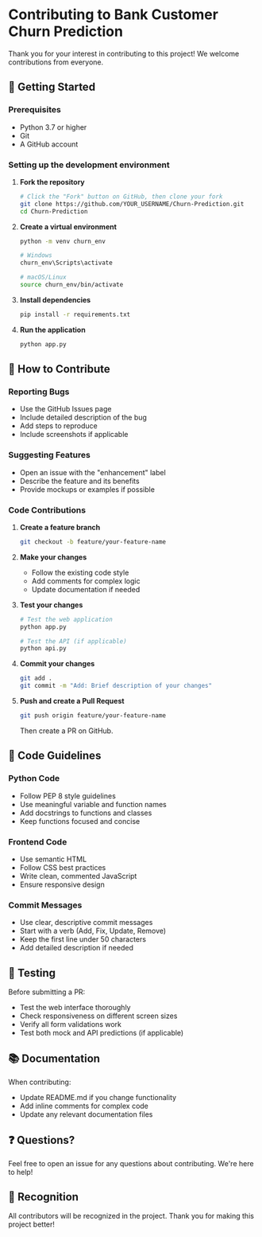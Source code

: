 # Contributing to Bank Customer Churn Prediction

Thank you for your interest in contributing to this project! We welcome contributions from everyone.

## 🚀 Getting Started

### Prerequisites
- Python 3.7 or higher
- Git
- A GitHub account

### Setting up the development environment

1. **Fork the repository**
   ```bash
   # Click the "Fork" button on GitHub, then clone your fork
   git clone https://github.com/YOUR_USERNAME/Churn-Prediction.git
   cd Churn-Prediction
   ```

2. **Create a virtual environment**
   ```bash
   python -m venv churn_env
   
   # Windows
   churn_env\Scripts\activate
   
   # macOS/Linux
   source churn_env/bin/activate
   ```

3. **Install dependencies**
   ```bash
   pip install -r requirements.txt
   ```

4. **Run the application**
   ```bash
   python app.py
   ```

## 📝 How to Contribute

### Reporting Bugs
- Use the GitHub Issues page
- Include detailed description of the bug
- Add steps to reproduce
- Include screenshots if applicable

### Suggesting Features
- Open an issue with the "enhancement" label
- Describe the feature and its benefits
- Provide mockups or examples if possible

### Code Contributions

1. **Create a feature branch**
   ```bash
   git checkout -b feature/your-feature-name
   ```

2. **Make your changes**
   - Follow the existing code style
   - Add comments for complex logic
   - Update documentation if needed

3. **Test your changes**
   ```bash
   # Test the web application
   python app.py
   
   # Test the API (if applicable)
   python api.py
   ```

4. **Commit your changes**
   ```bash
   git add .
   git commit -m "Add: Brief description of your changes"
   ```

5. **Push and create a Pull Request**
   ```bash
   git push origin feature/your-feature-name
   ```
   Then create a PR on GitHub.

## 🎯 Code Guidelines

### Python Code
- Follow PEP 8 style guidelines
- Use meaningful variable and function names
- Add docstrings to functions and classes
- Keep functions focused and concise

### Frontend Code
- Use semantic HTML
- Follow CSS best practices
- Write clean, commented JavaScript
- Ensure responsive design

### Commit Messages
- Use clear, descriptive commit messages
- Start with a verb (Add, Fix, Update, Remove)
- Keep the first line under 50 characters
- Add detailed description if needed

## 🧪 Testing

Before submitting a PR:
- Test the web interface thoroughly
- Check responsiveness on different screen sizes
- Verify all form validations work
- Test both mock and API predictions (if applicable)

## 📚 Documentation

When contributing:
- Update README.md if you change functionality
- Add inline comments for complex code
- Update any relevant documentation files

## ❓ Questions?

Feel free to open an issue for any questions about contributing. We're here to help!

## 🙏 Recognition

All contributors will be recognized in the project. Thank you for making this project better!
